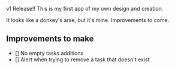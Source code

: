 v1 Release!!
This is my first app of my own design and creation.

It looks like a donkey's arse, but it's mine. Improvements to come.


## Improvements to make

- [] No empty tasks additions 
- [] Alert when trying to remove a task that doesn't exist